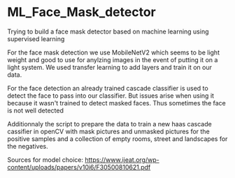 # ML_Face_Mask_detector
Trying to build a face mask detector based on machine learning using supervised learning

For the face mask detection we use MobileNetV2 which seems to be light weight and good to use for anylzing images in the event of putting it on a light system.
We used transfer learning to add layers and train it on our data.

For the face detection an already trained cascade classifier is used to detect the face to pass into our classifier. But issues arise when using it because it wasn't trained to detect masked faces. Thus sometimes the face is not well detected

Additionnaly the script to prepare the data to train a new haas cascade cassifier in openCV with mask pictures and unmasked pictures for the positive samples and a collection of empty rooms, street and landscapes for the negatives.

Sources for model choice: https://www.ijeat.org/wp-content/uploads/papers/v10i6/F30500810621.pdf
